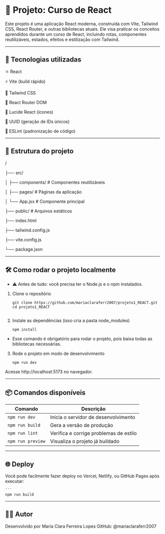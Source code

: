 # 📘 Projeto: Curso de React
Este projeto é uma aplicação React moderna, construída com Vite, Tailwind CSS, React 
Router, e outras bibliotecas atuais. Ele visa praticar os conceitos aprendidos durante um 
curso de React, incluindo rotas, componentes reutilizáveis, estados, efeitos e 
estilização com Tailwind.

---

## 🚀 Tecnologias utilizadas
⚛️ React

⚡ Vite (build rápido)

🎨 Tailwind CSS

🔁 React Router DOM

🧩 Lucide React (ícones)

🔑 UUID (geração de IDs únicos)

🧹 ESLint (padronização de código)

---

## 📁 Estrutura do projeto

/

├── src/

│   ├── components/      # Componentes reutilizáveis

│   ├── pages/           # Páginas da aplicação

│   └── App.jsx          # Componente principal

├── public/              # Arquivos estáticos

├── index.html

├── tailwind.config.js

├── vite.config.js

└── package.json

---

## 🛠️ Como rodar o projeto localmente

- ⚠️ Antes de tudo: você precisa ter o Node.js e o npm instalados.

1. Clone o repositório
   ```
   git clone https://github.com/mariaclaraferr2007/projeto1_REACT.git
   cd projeto1_REACT


2. Instale as dependências (isso cria a pasta node_modules)
   ```
   npm install

- Esse comando é obrigatório para rodar o projeto, pois baixa todas as bibliotecas necessárias.

3. Rode o projeto em modo de desenvolvimento
   ```
   npm run dev
Acesse http://localhost:5173 no navegador.

---

## 📦 Comandos disponíveis

| Comando           | Descrição                              |
| ----------------- | -------------------------------------- |
| `npm run dev`     | Inicia o servidor de desenvolvimento   |
| `npm run build`   | Gera a versão de produção              |
| `npm run lint`    | Verifica e corrige problemas de estilo |
| `npm run preview` | Visualiza o projeto já buildado        |

---

## 🌐 Deploy
Você pode facilmente fazer deploy no Vercel, Netlify, ou GitHub Pages após executar:

    ```
    npm run build

---

## 🙋‍♀️ Autor
Desenvolvido por Maria Clara Ferreira Lopes 
GitHub: @mariaclaraferr2007




